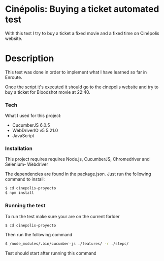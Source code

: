 # Cinépolis: Buying a ticket automated test

With this test I try to buy a ticket a fixed movie and a fixed time on Cinépolis website.

# Description

This test was done in order to implement what I have learned so far in Enroute.

Once the script it's executed it should go to the cinépolis website and try to buy a ticket for Bloodshot movie at 22:40.

### Tech

What I used for this project:

* CucumberJS 6.0.5
* WebDriverIO v5 5.21.0
* JavaScript 

### Installation

This project requires requires Node.js, CucumberJS, Chromedriver and Selenium- Webdriver

The dependencies are found in the package.json. Just run the following command to install:

```sh
$ cd cinepolis-proyecto
$ npm install
```
### Running the test

To run the test make sure your are on the current forlder
```sh
$ cd cinepolis-proyecto
```
Then run the following command
```sh
$ /node_modules/.bin/cucumber-js ./features/ -r ./steps/
```
Test should start after running this command